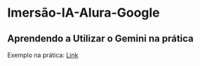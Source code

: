 # Imersão-IA-Alura-Google
## Aprendendo a Utilizar o Gemini na prática
Exemplo na prática:
[Link](https://docs.google.com/document/d/15b0EGU6r-0Mo4YFJ7q_ltE5A-WgNM1dVVPRuH_dz190/edit?usp=sharing)

